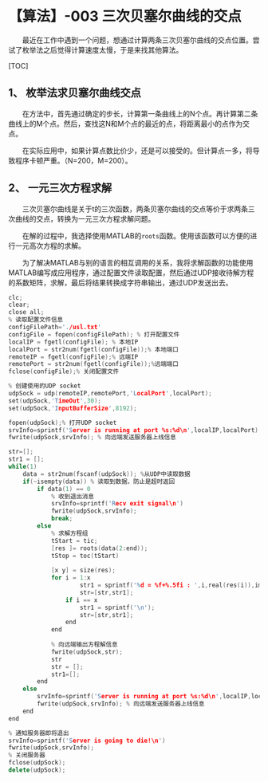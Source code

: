 # 【算法】-003 三次贝塞尔曲线的交点

&emsp;&emsp;最近在工作中遇到一个问题，想通过计算两条三次贝塞尔曲线的交点位置。尝试了枚举法之后觉得计算速度太慢，于是来找其他算法。

[TOC]

## 1、 枚举法求贝塞尔曲线交点

&emsp;&emsp;在方法中，首先通过确定的步长，计算第一条曲线上的N个点。再计算第二条曲线上的M个点。然后，查找这N和M个点的最近的点，将距离最小的点作为交点。

&emsp;&emsp;在实际应用中，如果计算点数比价少，还是可以接受的。但计算点一多，将导致程序卡顿严重。（N=200，M=200）。

## 2、 一元三次方程求解

&emsp;&emsp;三次贝塞尔曲线是关于t的三次函数，两条贝塞尔曲线的交点等价于求两条三次曲线的交点，转换为一元三次方程求解问题。

&emsp;&emsp;在解的过程中，我选择使用MATLAB的`roots`函数。使用该函数可以方便的进行一元高次方程的求解。

&emsp;&emsp;为了解决MATLAB与别的语言的相互调用的关系，我将求解函数的功能使用MATLAB编写成应用程序，通过配置文件读取配置，然后通过UDP接收待解方程的系数矩阵，求解，最后将结果转换成字符串输出，通过UDP发送出去。

```C++
clc;
clear;
close all;
% 读取配置文件信息
configFilePath='./usl.txt'
configFile = fopen(configFilePath); % 打开配置文件
localIP = fgetl(configFile); % 本地IP
localPort = str2num(fgetl(configFile));% 本地端口
remoteIP = fgetl(configFile);% 远端IP
remotePort = str2num(fgetl(configFile));%远端端口
fclose(configFile);% 关闭配置文件

% 创建使用的UDP socket
udpSock = udp(remoteIP,remotePort,'LocalPort',localPort);
set(udpSock,'TimeOut',30);
set(udpSock,'InputBufferSize',8192);

fopen(udpSock);% 打开UDP socket
srvInfo=sprintf('Server is running at port %s:%d\n',localIP,localPort)
fwrite(udpSock,srvInfo); % 向远端发送服务器上线信息

str=[];
str1 = [];
while(1)
    data = str2num(fscanf(udpSock)); %从UDP中读取数据
    if(~isempty(data)) % 读取到数据，防止是超时返回
        if data(1) == 0
            % 收到退出消息
            srvInfo=sprintf('Recv exit signal\n')
            fwrite(udpSock,srvInfo);
            break;
        else
            % 求解方程组
            tStart = tic;
            [res ]= roots(data(2:end));
            tStop = toc(tStart)
            
            [x y] = size(res);
            for i = 1:x
                    str1 = sprintf('%d = %f+%.5fi : ',i,real(res(i)),imag(res(i)));
                    str=[str,str1];
                if i == x
                    str1 = sprintf('\n');
                    str=[str,str1];
                end
            end
           
            % 向远端输出方程解信息
            fwrite(udpSock,str);
            str
            str = [];
            str1=[];
        end   
    else
        srvInfo=sprintf('Server is running at port %s:%d\n',localIP,localPort)
        fwrite(udpSock,srvInfo); % 向远端发送服务器上线信息
    end
end

% 通知服务器即将退出
srvInfo=sprintf('Server is going to die!\n')
fwrite(udpSock,srvInfo);
% 关闭服务器
fclose(udpSock);
delete(udpSock);


```